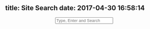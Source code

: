 title: Site Search
date: 2017-04-30 16:58:14
---

<form id="search-form" style="text-align:center;">
  <i class="fa fa-search tipue_search_icon"></i>
  <input  type="text" name="q" id="tipue_search_input" autocomplete="off" required placeholder="Type, Enter and Search" />
</form>

<div id="tipue_search_content"></div>